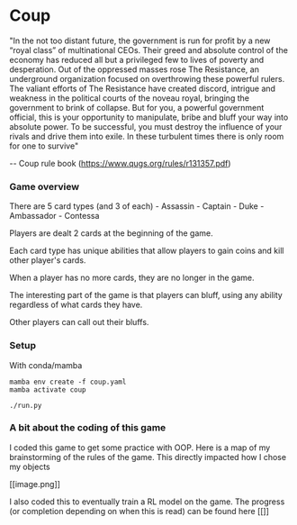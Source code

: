 # Coup

"In the not too distant future, the government is run for profit by a new
“royal class” of multinational CEOs. Their greed and absolute control of
the economy has reduced all but a privileged few to lives of poverty and
desperation. Out of the oppressed masses rose The Resistance, an underground
organization focused on overthrowing these powerful rulers. The valiant
efforts of The Resistance have created discord, intrigue and weakness in the
political courts of the noveau royal, bringing the government to brink of
collapse. But for you, a powerful government official, this is your opportunity
to manipulate, bribe and bluff your way into absolute power. To be successful,
you must destroy the influence of your rivals and drive them into exile.
In these turbulent times there is only room for one to survive"

-- Coup rule book (https://www.qugs.org/rules/r131357.pdf)


### Game overview

There are 5 card types (and 3 of each)
    - Assassin
    - Captain
    - Duke
    - Ambassador
    - Contessa

Players are dealt 2 cards at the beginning of the game. 

Each card type has unique abilities that allow players to gain coins and kill other player's cards.

When a player has no more cards, they are no longer in the game.

The interesting part of the game is that players can bluff, using any ability regardless of what cards they have. 

Other players can call out their bluffs.

### Setup

With conda/mamba

```
mamba env create -f coup.yaml
mamba activate coup
```

```
./run.py
```


### A bit about the coding of this game

I coded this game to get some practice with OOP. Here is a map of my brainstorming of the rules of the game. This directly impacted how I chose my objects

[[image.png]]


I also coded this to eventually train a RL model on the game.
The progress (or completion depending on when this is read) can be found here [[]]

